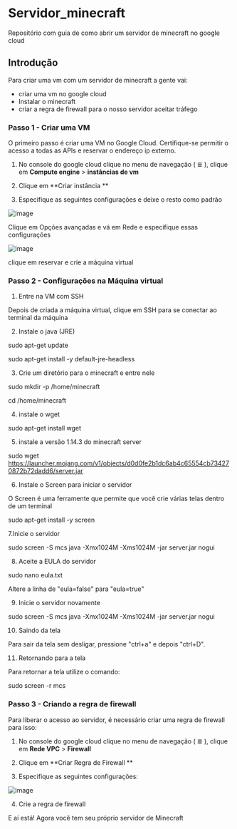 # Servidor_minecraft
Repositório com guia de como abrir um servidor de minecraft no google cloud

## Introdução

Para criar uma vm com um servidor de minecraft a gente vai:

- criar uma vm no google cloud
- Instalar o minecraft
- criar a regra de firewall para o nosso servidor aceitar tráfego



### Passo 1 - Criar uma VM

O primeiro passo é criar uma VM no Google Cloud. Certifique-se permitir o acesso a todas as APIs e reservar o endereço ip externo.

1. No console do google cloud clique no menu de navegação ( ≣ ), clique em **Compute engine** > **instâncias de vm**

2. Clique em **Criar instância **

3. Especifique as seguintes configurações e deixe o resto como padrão

![image](https://user-images.githubusercontent.com/110038530/230805247-4fa88b34-6045-42ad-a1c5-d99a304c57ea.png)

 Clique em Opções avançadas e vá em Rede e especifique essas configurações

![image](https://user-images.githubusercontent.com/110038530/230805425-66bdad73-6994-48ae-8b2a-f79264b7c49c.png)

clique em reservar e crie a máquina virtual

### Passo 2 - Configurações na Máquina virtual

1. Entre na VM com SSH

Depois de criada a máquina virtual, clique em SSH para se conectar ao terminal da máquina

2. Instale o java (JRE)

sudo apt-get update

sudo apt-get install -y default-jre-headless

3. Crie um diretório para o minecraft e entre nele

sudo mkdir -p /home/minecraft

cd /home/minecraft

4. instale o wget 

sudo apt-get install wget

5. instale a versão 1.14.3 do minecraft server

sudo wget https://launcher.mojang.com/v1/objects/d0d0fe2b1dc6ab4c65554cb734270872b72dadd6/server.jar

6. Instale o Screen para iniciar o servidor

O Screen é uma ferramente que permite que você crie várias telas dentro de um terminal 

sudo apt-get install -y screen

7.Inicie o servidor

sudo screen -S mcs java -Xmx1024M -Xms1024M -jar server.jar nogui

8. Aceite a EULA do servidor 

sudo nano eula.txt

Altere a linha de "eula=false" para "eula=true"

9. Inicie o servidor novamente 

sudo screen -S mcs java -Xmx1024M -Xms1024M -jar server.jar nogui

10. Saindo da tela 

Para sair da tela sem desligar, pressione "ctrl+a" e depois "ctrl+D".

11. Retornando para a tela

Para retornar a tela utilize o comando:

sudo screen -r mcs

### Passo 3 - Criando a regra de firewall

Para liberar o acesso ao servidor, é necessário criar uma regra de firewall para isso:

1. No console do google cloud clique no menu de navegação ( ≣ ), clique em **Rede VPC** > **Firewall**

2. Clique em **Criar Regra de Firewall **

3. Especifique as seguintes configurações:

![image](https://user-images.githubusercontent.com/110038530/230806082-ffd1a94a-a859-4e3e-8b17-832d07bb263f.png)

4. Crie a regra de firewall


E aí está! Agora você tem seu próprio servidor de Minecraft

